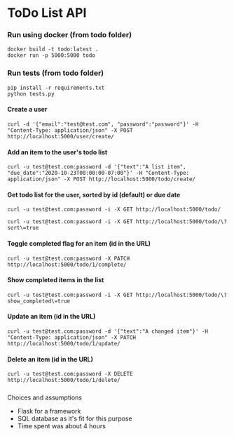 # ToDo List API

### Run using docker (from todo folder)
```
docker build -t todo:latest .
docker run -p 5000:5000 todo
```

### Run tests (from todo folder)
```
pip install -r requirements.txt
python tests.py
```


#### Create a user
```
curl -d '{"email":"test@test.com", "password":"password"}' -H "Content-Type: application/json" -X POST http://localhost:5000/user/create/
```


#### Add an item to the user's todo list
```
curl -u test@test.com:password -d '{"text":"A list item", "due_date":"2020-10-23T08:00:00-07:00"}' -H "Content-Type: application/json" -X POST http://localhost:5000/todo/create/
```

#### Get todo list for the user, sorted by id (default) or due date
```
curl -u test@test.com:password -i -X GET http://localhost:5000/todo/
```
```
curl -u test@test.com:password -i -X GET http://localhost:5000/todo/\?sort\=true
```

#### Toggle completed flag for an item (id in the URL)
```
curl -u test@test.com:password -X PATCH http://localhost:5000/todo/1/complete/
```

#### Show completed items in the list
```
curl -u test@test.com:password -i -X GET http://localhost:5000/todo/\?show_completed\=true
```

#### Update an item (id in the URL)
```
curl -u test@test.com:password -d '{"text":"A changed item"}' -H "Content-Type: application/json" -X PATCH http://localhost:5000/todo/1/update/
```

#### Delete an item (id in the URL)
```
curl -u test@test.com:password -X DELETE http://localhost:5000/todo/1/delete/
```


#####
Choices and assumptions
- Flask for a framework
- SQL database as it's fit for this purpose
- Time spent was about 4 hours